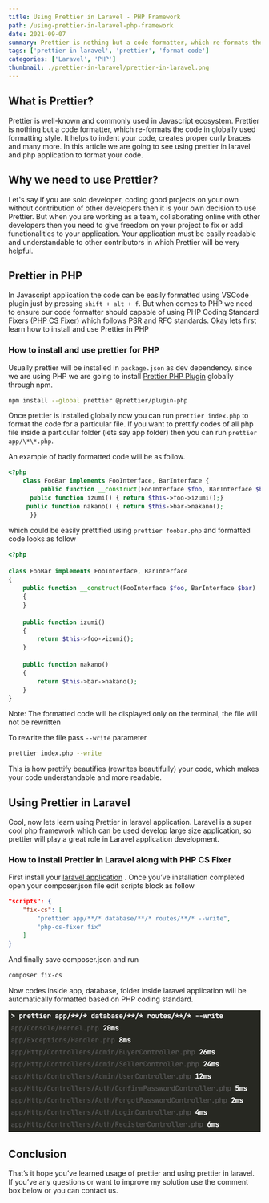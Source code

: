 ```yaml
---
title: Using Prettier in Laravel - PHP Framework
path: /using-prettier-in-laravel-php-framework
date: 2021-09-07
summary: Prettier is nothing but a code formatter, which re-formats the code. In this article we are going to see using prettier in laravel.
tags: ['prettier in laravel', 'prettier', 'format code']
categories: ['Laravel', 'PHP']
thumbnail: ./prettier-in-laravel/prettier-in-laravel.png
---
```


What is Prettier?
-----------------

Prettier is well-known and commonly used in Javascript ecosystem. Prettier is nothing but a code formatter, which re-formats the code in globally used formatting style. It helps to indent your code, creates proper curly braces and many more. In this article we are going to see using prettier in laravel and php application to format your code.

Why we need to use Prettier?
----------------------------

Let's say if you are solo developer, coding good projects on your own without contribution of other developers then it is your own decision to use Prettier. But when you are working as a team, collaborating online with other developers then you need to give freedom on your project to fix or add functionalities to your application. Your application must be easily readable and understandable to other contributors in which Prettier will be very helpful.

Prettier in PHP
---------------

In Javascript application the code can be easily formatted using VSCode plugin just by pressing `shift + alt + f`. But when comes to PHP we need to ensure our code formatter should capable of using PHP Coding Standard Fixers ([PHP CS Fixer](https://github.com/FriendsOfPHP/PHP-CS-Fixer)) which follows PSR and RFC standards. Okay lets first learn how to install and use Prettier in PHP

### How to install and use prettier for PHP

Usually prettier will be installed in `package.json` as dev dependency. since we are using PHP we are going to install [Prettier PHP Plugin](https://github.com/prettier/plugin-php) globally through npm.

```bash
npm install --global prettier @prettier/plugin-php
```

Once prettier is installed globally now you can run `prettier index.php` to format the code for a particular file. If you want to prettify codes of all php file inside a particular folder (lets say app folder) then you can run `prettier app/\*\*.php`.

An example of badly formatted code will be as follow.

```php
<?php
    class FooBar implements FooInterface, BarInterface {
         public function __construct(FooInterface $foo, BarInterface $bar) {}
      public function izumi() { return $this->foo->izumi();}
     public function nakano() { return $this->bar->nakano();
      }}
```

which could be easily prettified using `prettier foobar.php` and formatted code looks as follow

```php
<?php

class FooBar implements FooInterface, BarInterface
{
    public function __construct(FooInterface $foo, BarInterface $bar)
    {
    }

    public function izumi()
    {
        return $this->foo->izumi();
    }

    public function nakano()
    {
        return $this->bar->nakano();
    }
}
```

Note: The formatted code will be displayed only on the terminal, the file will not be rewritten

To rewrite the file pass `--write` parameter

```bash
prettier index.php --write
```

This is how prettify beautifies (rewrites beautifully) your code, which makes your code understandable and more readable.

Using Prettier in Laravel
-------------------------

Cool, now lets learn using Prettier in laravel application. Laravel is a super cool php framework which can be used develop large size application, so prettier will play a great role in Laravel application development.

### How to install Prettier in Laravel along with PHP CS Fixer

First install your [laravel application](https://laravel.com/docs/8.x/installation) . Once you’ve installation completed open your composer.json file edit scripts block as follow

```json
"scripts": {
    "fix-cs": [
        "prettier app/**/* database/**/* routes/**/* --write",
        "php-cs-fixer fix"
    ]
}
```

And finally save composer.json and run

```bash
composer fix-cs
```

Now codes inside app, database, folder inside laravel application will be automatically formatted based on PHP coding standard.

![prettier in laravel](./prettier-in-laravel/prettified-laravel.png)

Conclusion
----------

That’s it hope you’ve learned usage of prettier and using prettier in laravel. If you’ve any questions or want to improve my solution use the comment box below or you can contact us.